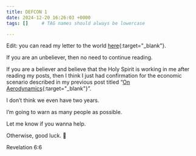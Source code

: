 ```yaml
---
title: DEFCON 1
date: 2024-12-20 16:26:03 +0000
tags: []     # TAG names should always be lowercase

---
```


Edit: you can read my letter to the world [here](https://letter.biblesays.love/){:target="_blank"}.

If you are an unbeliever, then no need to continue reading.

If you are a believer and believe that the Holy Spirit is working in me after reading my posts, then I think I just had confirmation for the economic scenario described in my previous post titled “[On Aerodynamics](../on-aerodynamics){:target="_blank"}”.

I don’t think we even have two years.

I’m going to warn as many people as possible.

Let me know if you wanna help.

Otherwise, good luck. 🙏

Revelation 6:6